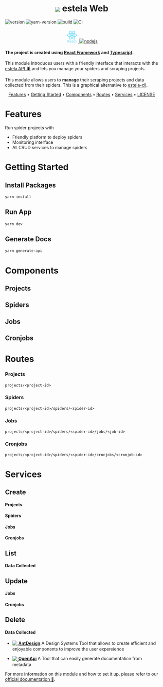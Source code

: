 <h1 align="center">
    <span>
        <img width="38" style="vertical-align: middle" src="https://cdn-icons-png.flaticon.com/512/1078/1078191.png">
    </span>
    estela Web
</h1>

![version](https://img.shields.io/badge/version-0.1-blue)
![yarn-version](https://img.shields.io/badge/yarn-v1.22.19-blue)
![build](https://img.shields.io/badge/build-passing-brightgreen)
![CI](https://github.com/eslint/eslint/workflows/CI/badge.svg)

<p align="center" style="margin-top: 20px">
  <a href="https://reactjs.org/" target="_blank" rel="noreferrer"> <img src="https://raw.githubusercontent.com/devicons/devicon/master/icons/react/react-original-wordmark.svg" alt="react" width="40" height="40"/> </a>
  <a href="https://nodejs.org/" target="_blank" rel="noreferrer"> <img src="https://www.vectorlogo.zone/logos/nodejs/nodejs-icon.svg" alt="nodejs" width="40" height="40"/> </a>
</p>

#### The project is created using [React Framework](https://reactjs.org) and [Typescript](https://www.typescriptlang.org). 

This module introduces users with a friendly interface that interacts with the [estela API 🕷](https://github.com/bitmakerla/estela/tree/main/estela-api)  and lets you manage your spiders and scraping projects.

<!-- The module allows users to **CREATE**, **UPDATE** and **DELETE** information and data collected from your spiders. Similar to  but, with an interactive interface. -->

This module allows users to **manage** their scraping projects and data collected from their spiders. This is a graphical alternative to [estela-cli](https://github.com/bitmakerla/estela-cli).

<div align="center">

[Features](https://github.com/bitmakerla/estela/tree/main/estela-web#-getting-started) • 
[Getting Started](https://github.com/bitmakerla/estela/tree/main/estela-web#-getting-started) • 
[Components](https://github.com/bitmakerla/estela/tree/main/estela-web#-components) • 
[Routes](https://github.com/bitmakerla/estela/tree/main/estela-web#-routes) • 
[Services](https://github.com/bitmakerla/estela/tree/main/estela-web#-services) • 
[LICENSE]()

</div>

# Features

Run spider projects with

- Friendly platform to deploy spiders
- Monitoring interface
- All CRUD services to manage spiders

# Getting Started

## Install Packages
```bash
yarn install
```
## Run App
```bash
yarn dev
```
## Generate Docs
```bash
yarn generate-api
```
# Components

## Projects



## Spiders



## Jobs



## Cronjobs



# Routes

### Projects

`projects/<project-id>`

### Spiders

`projects/<project-id>/spiders/<spider-id>`

### Jobs

`projects/<project-id>/spiders/<spider-id>/jobs/<job-id>`

### Cronjobs

`projects/<project-id>/spiders/<spider-id>/cronjobs/<cronjob-id>`

# Services

## Create
#### Projects
#### Spiders
#### Jobs
#### Cronjobs
## List
#### Data Collected
## Update
#### Jobs
#### Cronjobs
## Delete
#### Data Collected

- <span style="vertical-align: middle"><a href="https://github.com/ant.design">
    <img width="20" src="https://gw.alipayobjects.com/zos/rmsportal/KDpgvguMpGfqaHPjicRK.svg">
    </a></span>[**AntDesign**](https://ant.design) A Design Systems Tool that allows to create efficient and enjoyable components to improve the user expereience

- <span style="vertical-align: middle"><a href="https://openapi-generator.tech">
    <img width="20" src="https://user-images.githubusercontent.com/109659/40094839-2bc8f2ee-5897-11e8-8092-583c26e4d0df.png">
    </a></span>[**OpenApi**](https://openapi-generator.tech) A Tool that can easily generate documentation from metadata

<!-- - <span style="vertical-align: middle"><a href="https://www.typescriptlang.org">
    <img width="20" src="https://upload.wikimedia.org/wikipedia/commons/4/4c/Typescript_logo_2020.svg">
    </a></span>[**TypeScript**](https://www.typescriptlang.org) A Strongly **Typed** Programming Language -->

For more information on this module and how to set it up, please refer to our [official documentation 📂](https://bitmaker.la/docs/bitmaker-cloud/web.html).
